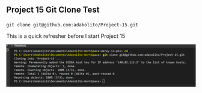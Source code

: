 ## Project 15 Git Clone Test

`git clone git@github.com:adakolito/Project-15.git`

This is a quick refresher before I start Project 15


![Git Satus](./images/clone-status.PNG)


